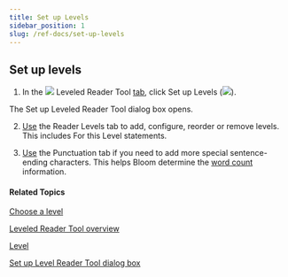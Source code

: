 ```yaml
---
title: Set up Levels
sidebar_position: 1
slug: /ref-docs/set-up-levels
---
```


## Set up levels

1.  In the ![](/ref-docs-assets/images/Tasks/Edit_tasks/Leveled_Reader_Tool/Leveled_Reader_Tool_icon.png) Leveled Reader Tool [tab](../../../Concepts/Tool_Box.md), click Set up Levels (![](/ref-docs-assets/images/Tasks/Edit_tasks/Leveled_Reader_Tool/SetUpLevels.png)).
    

The Set up Leveled Reader Tool dialog box opens.

2.  [Use](Reader_Levels_tab.md) the Reader Levels tab to add, configure, reorder or remove levels. This includes For this Level statements.
    

3.  [Use](Punctuation_tab.md) the Punctuation tab if you need to add more special sentence-ending characters. This helps Bloom determine the [word count](Review_Count_and_Length_information.md) information.
    

#### Related Topics

[Choose a level](Choose_a_level.md)

[Leveled Reader Tool overview](Leveled_Reader_Tool_overview.md)

[Level](../../../Concepts/Level.md)

[Set up Level Reader Tool dialog box](Set_up_Leveled_Reader_Tool_dialog_box.md)